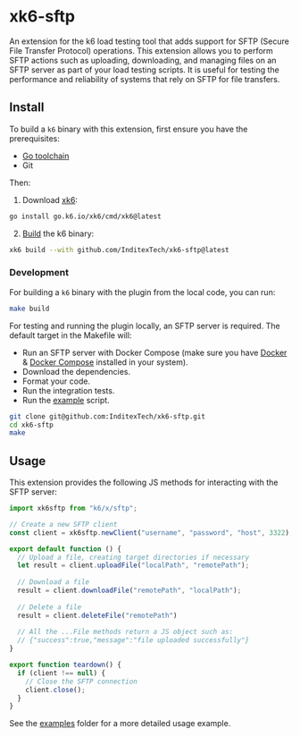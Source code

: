 # xk6-sftp

An extension for the k6 load testing tool that adds support for SFTP (Secure File Transfer Protocol) operations. This extension allows you to perform SFTP actions such as uploading, downloading, and managing files on an SFTP server as part of your load testing scripts. It is useful for testing the performance and reliability of systems that rely on SFTP for file transfers.

## Install

To build a `k6` binary with this extension, first ensure you have the prerequisites:

- [Go toolchain](https://go101.org/article/go-toolchain.html)
- Git

Then:

1. Download [xk6](https://github.com/grafana/xk6):
```bash
go install go.k6.io/xk6/cmd/xk6@latest
```

2. [Build](https://github.com/grafana/xk6#command-usage) the k6 binary:
```bash
xk6 build --with github.com/InditexTech/xk6-sftp@latest
```

### Development

For building a `k6` binary with the plugin from the local code, you can run:

```bash
make build
```

For testing and running the plugin locally, an SFTP server is required. The default target in the Makefile will:

- Run an SFTP server with Docker Compose (make sure you have [Docker](https://docs.docker.com/engine/install/) & [Docker Compose](https://docs.docker.com/compose/install/) installed in your system).
- Download the dependencies.
- Format your code.
- Run the integration tests.
- Run the [example](examples/main.js) script.

```bash
git clone git@github.com:InditexTech/xk6-sftp.git
cd xk6-sftp
make
```

## Usage

This extension provides the following JS methods for interacting with the SFTP server:

```javascript
import xk6sftp from "k6/x/sftp";

// Create a new SFTP client
const client = xk6sftp.newClient("username", "password", "host", 3322);

export default function () {
  // Upload a file, creating target directories if necessary
  let result = client.uploadFile("localPath", "remotePath");
  
  // Download a file
  result = client.downloadFile("remotePath", "localPath");
  
  // Delete a file
  result = client.deleteFile("remotePath")
  
  // All the ...File methods return a JS object such as:
  // {"success":true,"message":"file uploaded successfully"}
}

export function teardown() {
  if (client !== null) {
    // Close the SFTP connection
    client.close();
  }
}
```

See the [examples](./examples) folder for a more detailed usage example.
